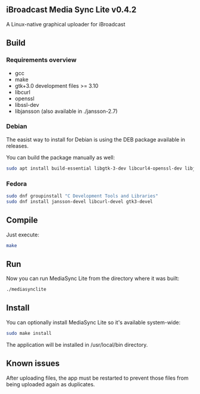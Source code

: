 ## iBroadcast Media Sync Lite v0.4.2

A Linux-native graphical uploader for iBroadcast

## Build
### Requirements overview
- gcc
- make
- gtk+3.0 development files >= 3.10
- libcurl
- openssl
- libssl-dev
- libjansson (also available in ./jansson-2.7)

### Debian
The easist way to install for Debian is using the DEB package available in releases.

You can build the package manually as well:
```bash
sudo apt install build-essential libgtk-3-dev libcurl4-openssl-dev libjansson-dev
```
### Fedora
```bash
sudo dnf groupinstall "C Development Tools and Libraries"
sudo dnf install jansson-devel libcurl-devel gtk3-devel
```

## Compile
Just execute:
```bash
make
```

## Run
Now you can run MediaSync Lite from the directory where it was built:
```bash
./mediasynclite
```

## Install
You can optionally install MediaSync Lite so it's available system-wide:
```bash
sudo make install
```
The application will be installed in /usr/local/bin directory.

## Known issues
After uploading files, the app must be restarted to prevent those files from being uploaded again as duplicates.
